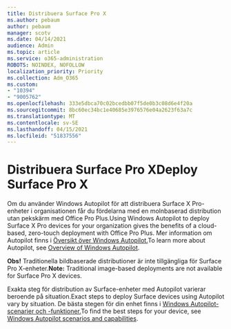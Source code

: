 ```yaml
---
title: Distribuera Surface Pro X
ms.author: pebaum
author: pebaum
manager: scotv
ms.date: 04/14/2021
audience: Admin
ms.topic: article
ms.service: o365-administration
ROBOTS: NOINDEX, NOFOLLOW
localization_priority: Priority
ms.collection: Adm_O365
ms.custom:
- "10394"
- "9005762"
ms.openlocfilehash: 333e5dbca70c02bcedbb07f5de0b3c08d6e4f20a
ms.sourcegitcommit: 8bc60ec34bc1e40685e3976576e04a2623f63a7c
ms.translationtype: MT
ms.contentlocale: sv-SE
ms.lasthandoff: 04/15/2021
ms.locfileid: "51837556"
---
```

# <a name="deploy-surface-pro-x"></a><span data-ttu-id="f3554-102">Distribuera Surface Pro X</span><span class="sxs-lookup"><span data-stu-id="f3554-102">Deploy Surface Pro X</span></span>

<span data-ttu-id="f3554-103">Om du använder Windows Autopilot för att distribuera Surface X Pro-enheter i organisationen får du fördelarna med en molnbaserad distribution utan pekskärm med Office Pro Plus.</span><span class="sxs-lookup"><span data-stu-id="f3554-103">Using Windows Autopilot to deploy Surface X Pro devices for your organization gives the benefits of a cloud-based, zero-touch deployment with Office Pro Plus.</span></span> <span data-ttu-id="f3554-104">Mer information om Autopilot finns i [Översikt över Windows Autopilot.](https://docs.microsoft.com/mem/autopilot/windows-autopilot)</span><span class="sxs-lookup"><span data-stu-id="f3554-104">To learn more about Autopilot, see [Overview of Windows Autopilot](https://docs.microsoft.com/mem/autopilot/windows-autopilot).</span></span>

<span data-ttu-id="f3554-105">**Obs!** Traditionella bildbaserade distributioner är inte tillgängliga för Surface Pro X-enheter.</span><span class="sxs-lookup"><span data-stu-id="f3554-105">**Note:** Traditional image-based deployments are not available for Surface Pro X devices.</span></span>

<span data-ttu-id="f3554-106">Exakta steg för distribution av Surface-enheter med Autopilot varierar beroende på situation.</span><span class="sxs-lookup"><span data-stu-id="f3554-106">Exact steps to deploy Surface devices using Autopilot vary by situation.</span></span> <span data-ttu-id="f3554-107">De bästa stegen för din enhet finns i [Windows Autopilot-scenarier och -funktioner.](https://docs.microsoft.com/mem/autopilot/windows-autopilot-scenarios)</span><span class="sxs-lookup"><span data-stu-id="f3554-107">To find the best steps for your device, see [Windows Autopilot scenarios and capabilities](https://docs.microsoft.com/mem/autopilot/windows-autopilot-scenarios).</span></span>

